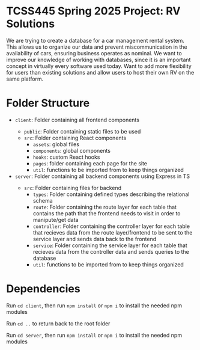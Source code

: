<h1>TCSS445 Spring 2025 Project: RV Solutions</h1>
<p>We are trying to create a database for a car management rental system. This allows us to organize our data and prevent miscommunication in the availability of cars, ensuring business operates as nominal. We want to improve our knowledge of working with databases, since it is an important concept in virtually every software used today. Want to add more flexibility for users than existing solutions and allow users to host their own RV on the same platform. </p>
<h1>Folder Structure</h1>
<ul>
    <li><code>client</code>: Folder containing all frontend components </li>
        <ul>
            <li><code>public</code>: Folder containing static files to be used
            <li><code>src</code>: Folder containing React components
            <ul>
                <li><code>assets</code>: global files
                <li><code>components</code>: global components
                <li><code>hooks</code>: custom React hooks
                <li><code>pages</code>: folder containing each page for the site
                <li><code>util</code>: functions to be imported from to keep things organized
            </ul>
        </ul>
    <li><code>server</code>: Folder containing all backend components using Express in TS</li>
        <ul>
            <li><code>src</code>: Folder containing files for backend
            <ul>
                <li><code>types</code>: Folder containing defined types describing the relational schema
                <li><code>route</code>: Folder containing the route layer for each table that contains the path that the frontend needs to visit in order to manipute/get data
                <li><code>controller</code>: Folder containing the controller layer for each table that recieves data from the route layer/frontend to be sent to the service layer and sends data back to the frontend
                <li><code>service</code>: Folder containing the service layer for each table that recieves data from the controller data and sends queries to the database
                <li><code>util</code>: functions to be imported from to keep things organized
            </ul>
        </ul>
</ul>
    
<h1>Dependencies</h1>
<p>Run <code>cd client</code>, then run <code>npm install</code> or <code>npm i</code> to install the needed npm modules</p>
<p>Run <code>cd ..</code> to return back to the root folder</p>
<p>Run <code>cd server</code>, then run <code>npm install</code> or <code>npm i</code> to install the needed npm modules</p>



